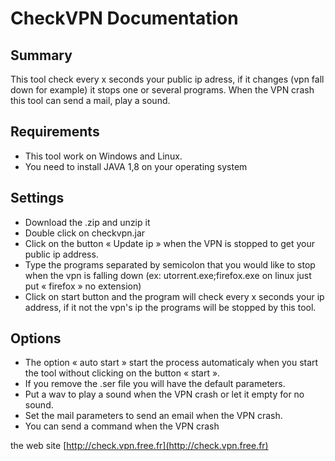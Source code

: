 ﻿# CheckVPN Documentation
## Summary
This tool check every x seconds your public ip adress, if it changes (vpn fall down for example) it stops one or several programs. When the VPN crash this tool can send a mail, play a sound.

## Requirements
- This tool work on Windows and Linux.
- You need to install JAVA 1,8 on your operating system

## Settings
- Download the .zip and unzip it
- Double click on checkvpn.jar
- Click on the button « Update ip » when the VPN is stopped to get your public ip address.
- Type the programs separated by semicolon that you would like to stop when the vpn is falling down (ex: utorrent.exe;firefox.exe on linux just put « firefox » no extension)
- Click on start button and the program will check every x seconds your ip address, if it not the vpn's ip the programs will be stopped by this tool.

## Options
- The option « auto start » start the process automaticaly when you start the tool without clicking on the button « start ».
- If you remove the .ser file you will have the default parameters.
- Put a wav to play a sound when the VPN crash or let it empty for no sound.
- Set the mail parameters to send an email when the VPN crash.
- You can send a command when the VPN crash


the web site [http://check.vpn.free.fr](http://check.vpn.free.fr)